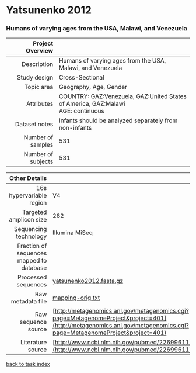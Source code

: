 # Yatsunenko 2012
### Humans of varying ages from the USA, Malawi, and Venezuela

| Project Overview |  |
| -------------: |-------------|
| Description      | Humans of varying ages from the USA, Malawi, and Venezuela |
| Study design | Cross-Sectional |
| Topic area | Geography, Age, Gender|
| Attributes | COUNTRY: GAZ:Venezuela, GAZ:United States of America, GAZ:Malawi<br/> AGE: continuous|
| Dataset notes | Infants should be analyzed separately from non-infants|
| Number of samples | 531|
| Number of subjects | 531|


| Other Details |  |
| -------------: |-------------|
| 16s hypervariable region | V4 |
| Targeted amplicon size | 282 |
| Sequencing technology | Illumina MiSeq |
| Fraction of sequences mapped to database |  |
| Processed sequences | [yatsunenko2012.fasta.gz](https://s3.us-east-2.amazonaws.com/knights-lab/public/MLRepo/fasta/yatsunenko2012.fasta.gz) |
| Raw metadata file | [mapping-orig.txt](./datasets/yatsunenko/mapping-orig.txt) |
| Raw sequence source | [http://metagenomics.anl.gov/metagenomics.cgi?page=MetagenomeProject&project=401](http://metagenomics.anl.gov/metagenomics.cgi?page=MetagenomeProject&project=401) |
| Literature source | [http://www.ncbi.nlm.nih.gov/pubmed/22699611](http://www.ncbi.nlm.nih.gov/pubmed/22699611) |

[back to task index](../README.md)